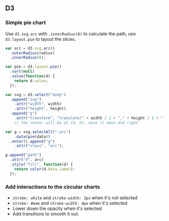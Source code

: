 ## D3

### Simple pie chart

Use `d3.svg.arc` with `.innerRadius(0)` to calculate the path, use `d3.layout.pie` to layout the slices.

```javascript
var arc = d3.svg.arc()
  .outerRadius(radius)
  .innerRadius(0);

var pie = d3.layout.pie()
  .sort(null)
  .value(function(d) {
    return d.value;
  });

var svg = d3.select("body")
  .append("svg")
    .attr("width", width)
    .attr("height", height)
  .append("g")
    .attr("transform", "translate(" + width / 2 + "," + height / 2 + ")");
    // the center will be at (0, 0), move it down and right

var g = svg.selectAll(".arc")
    .data(pie(data))
  .enter().append("g")
    .attr("class", "arc");

g.append("path")
  .attr("d", arc)
  .style("fill", function(d) {
    return color(d.data.label);
  });
```

### Add interactions to the circular charts

* `stroke: white` and `stroke-width: 2px` when it's not selected
* `stroke: #eee` and `stroke-width: 4px` when it's selected
* Lower down the opacity when it's selected
* Add transitions to smooth it out.